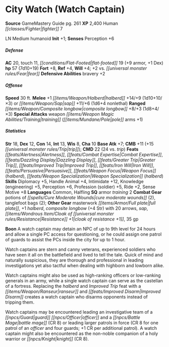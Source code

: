 ﻿---
cssclass: [monsters]
title1: City Watch (Watch Captain)
title2: City Watch (Watch Captain)
CR: 6
sources:
- name: GameMastery Guide
  page: 261
  link: http://paizo.com/pathfinderRPG/v5748btpy8ffn
XP: 2400
race: Human
classes:
- fighter 7
alignment: LN
size: Medium
type: humanoid
initiative:
  bonus: 1
AC:
  AC: 20
  touch: 11
  flat_footed: 19
  components:
    armor: 9
    dex: 1
HP:
  HP: 57
  long: 7d10+19
saves:
  fort: 8
  ref: 4
  will: 4
  other: +2 vs. fear
defensive_abilities:
- bravery +2
speeds:
  base: 30
attacks:
  melee:
  - - text: +1 halberd +14/+9 (1d10+10/×3)
      entries:
      - - damage: 1d10+10
          crit_multiplier: 3
      attack: +1 halberd
      bonus:
      - 14
      - 9
  - - text: sap +11/+6 (1d6+4 nonlethal)
      entries:
      - - damage: 1d6+4
          type: nonlethal
      attack: sap
      bonus:
      - 11
      - 6
  ranged:
  - - text: composite longbow +8/+3 (1d8+4/×3)
      entries:
      - - damage: 1d8+4
          crit_multiplier: 3
      attack: composite longbow
      bonus:
      - 8
      - 3
  special:
  - weapon training (pole arms +1)
ability_scores:
  STR: 18
  DEX: 12
  CON: 14
  INT: 13
  WIS: 8
  CHA: 10
BAB: 7
CMB: 11
CMB_other: +15 trip
CMD: 22
CMD_other: 24 vs. trip
feats:
- name: Alertness
- name: Combat Expertise
- name: Dazzling Display
- name: Greater Trip
- name: Improved Trip
- name: Iron Will
- name: Persuasive
- name: Weapon Focus (halberd)
- name: Weapon Specialization (halberd)
skills:
  Diplomacy: 5
  Handle Animal: 4
  Intimidate: 12
  Knowledge (engineering): 5
  Perception: 6
  Profession (soldier): 5
  Ride: 2
  Sense Motive: 8
languages:
- Common
- Halfling
special_qualities:
- armor training 2
gear:
  combat:
  - potions of cure moderate wounds (2)
  - tanglefoot bags (2)
  other:
  - masterwork full plate
  - +1 halberd
  - composite longbow (+4 Str) with 20 arrows
  - sap
  - cloak of resistance +1
  - 35 gp
npc_boon: A watch captain may detain an NPC of up to 9th level for 24 hours and allow
  a single PC access for questioning, or he could assign one patrol of guards to assist
  the PCs inside the city for up to 1 hour.
desc_long: |-
  Watch captains are stern and canny veterans, experienced soldiers who have seen it all on the battlefield and lived to tell the tale. Quick of mind and naturally suspicious, they are thorough and professional in leading investigations yet also tactful when dealing with highborn and lowborn alike.

  Watch captains might also be used as high-ranking officers or low-ranking generals in an army, while a single watch captain can serve as the castellan of a fortress. Replacing the halberd and Improved Trip feat with a ranseur and Improved Disarm creates a watch captain who disarms opponents instead of tripping them.

  Watch captains may be encountered leading an investigative team of a guard officer and a battle mage (CR 8) or leading larger patrols in force (CR 8 for one patrol of an officer and four guards; +1 CR per additional patrol). A watch captain might also be encountered as the non-noble companion of a holy warrior or knight (CR 8).

---

# City Watch (Watch Captain)

**Source** GameMastery Guide pg. 261
**XP** 2,400
Human _[[classes/Fighter|fighter]]_ 7

LN Medium humanoid
**Init** +1; **Senses** Perception +6

##### Defense

**AC** 20, touch 11, _[[conditions/Flat-Footed|flat-footed]]_ 19 (+9 armor, +1 Dex)
**hp** 57 (7d10+19)
**Fort** +8, **Ref** +4, **Will** +4; +2 vs. _[[universal monster rules/Fear|fear]]_
**Defensive Abilities** bravery +2

##### Offense
**Speed** 30 ft.
**Melee** +1 _[[items/Weapon/Halberd|halberd]]_ +14/+9 (1d10+10/×3) or _[[items/Weapon/Sap|sap]]_ +11/+6 (1d6+4 nonlethal)
**Ranged** _[[items/Weapon/Composite longbow|composite longbow]]_ +8/+3 (1d8+4/×3)
**Special Attacks** weapon _[[items/Weapon Magic Abilities/Training|training]]_ (_[[items/Mundane/Pole|pole]]_ arms +1)

##### Statistics
**Str** 18, **Dex** 12, **Con** 14, **Int** 13, **Wis** 8, **Cha** 10
**Base Atk** +7; **CMB** +11 (+15 _[[universal monster rules/Trip|trip]]_); **CMD** 22 (24 vs. _trip_)
**Feats** _[[feats/Alertness|Alertness]]_, _[[feats/Combat Expertise|Combat Expertise]]_, _[[feats/Dazzling Display|Dazzling Display]]_, _[[feats/Greater Trip|Greater Trip]]_, _[[feats/Improved Trip|Improved Trip]]_, _[[feats/Iron Will|Iron Will]]_, _[[feats/Persuasive|Persuasive]]_, _[[feats/Weapon Focus|Weapon Focus]]_ (_halberd_), _[[feats/Weapon Specialization|Weapon Specialization]]_ (_halberd_)
**Skills** Diplomacy +5, Handle Animal +4, Intimidate +12, Knowledge (engineering) +5, Perception +6, Profession (soldier) +5, Ride +2, Sense Motive +8
**Languages** Common, Halfling
**SQ** armor _training_ 2
**Combat Gear** potions of _[[spells/Cure Moderate Wounds|cure moderate wounds]]_ (2), tanglefoot bags (2); **Other Gear** masterwork _[[items/Armor/Full plate|full plate]]_, +1 _halberd_, _composite longbow_ (+4 Str) with 20 arrows, _sap_, _[[items/Wondrous Item/Cloak of _[[universal monster rules/Resistance|Resistance]]_ +1|cloak of _resistance_ +1]]_, 35 gp

**Boon** A watch captain may detain an NPC of up to 9th level for 24 hours and allow a single PC access for questioning, or he could assign one patrol of guards to assist the PCs inside the city for up to 1 hour.

Watch captains are stern and canny veterans, experienced soldiers who have seen it all on the battlefield and lived to tell the tale. Quick of mind and naturally suspicious, they are thorough and professional in leading investigations yet also tactful when dealing with highborn and lowborn alike.

Watch captains might also be used as high-ranking officers or low-ranking generals in an army, while a single watch captain can serve as the castellan of a fortress. Replacing the _halberd_ and _Improved Trip_ feat with a _[[items/Weapon/Ranseur|ranseur]]_ and _[[feats/Improved Disarm|Improved Disarm]]_ creates a watch captain who disarms opponents instead of tripping them.

Watch captains may be encountered leading an investigative team of a _[[npcs/Guard|guard]]_ _[[npcs/Officer|officer]]_ and a _[[npcs/Battle Mage|battle mage]]_ (CR 8) or leading larger patrols in force (CR 8 for one patrol of an _officer_ and four guards; +1 CR per additional patrol). A watch captain might also be encountered as the non-noble companion of a holy warrior or _[[npcs/Knight|knight]]_ (CR 8).